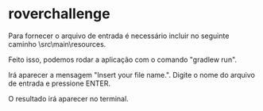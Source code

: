 # roverchallenge

Para fornecer o arquivo de entrada é necessário incluir no seguinte caminho \src\main\resources.

Feito isso, podemos rodar a aplicação com o comando "gradlew run".

Irá aparecer a mensagem "Insert your file name.". Digite o nome do arquivo de entrada e pressione ENTER.

O resultado irá aparecer no terminal.
